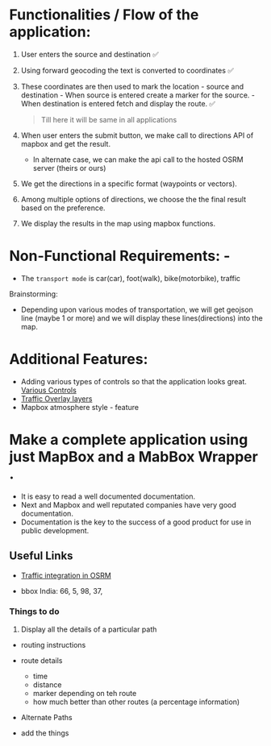 # Functionalities / Flow of the application:

1. User enters the source and destination ✅
2. Using forward geocoding the text is converted to coordinates ✅
3. These coordinates are then used to mark the location - source and destination - When source is entered create a marker for the source. - When destination is entered fetch and display the route. ✅
   > Till here it will be same in all applications
4. When user enters the submit button, we make call to directions API of mapbox and get the result.

   - In alternate case, we can make the api call to the hosted OSRM server (theirs or ours)
5. We get the directions in a specific format (waypoints or vectors).
6. Among multiple options of directions, we choose the the final result based on the preference.
6. We display the results in the map using mapbox functions.

# Non-Functional Requirements: -

- The `transport mode` is car(car), foot(walk), bike(motorbike), traffic

Brainstorming:

- Depending upon various modes of transportation, we will get geojson line (maybe 1 or more) and we will display these lines(directions) into the map.


# Additional Features: 
- Adding various types of controls so that the application looks great. [Various Controls](https://github.com/korywka/mapbox-gl-controls)
- [Traffic Overlay layers](https://github.com/mapbox/mapbox-gl-traffic)
- Mapbox atmosphere style - feature

# Make a complete application using just MapBox and a MabBox Wrapper .

- It is easy to read a well documented documentation.
- Next and Mapbox and well reputated companies have very good documentation.
- Documentation is the key to the success of a good product for use in public development.

## Useful Links

- [Traffic integration in OSRM](https://blog.mapbox.com/traffic-data-supports-here-and-tomtom-with-real-time-and-historic-data-using-openlr-f6af26081a04)


- bbox India: 66, 5, 98, 37,


### Things to do
 1. Display all the details of a particular path
 - routing instructions
 - route details 
   - time
   - distance
   - marker depending on teh route
   - how much better than other routes (a percentage information)

- Alternate Paths
 - add the things 